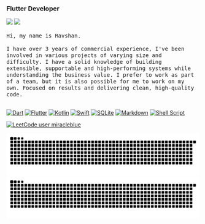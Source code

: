 ### Flutter Developer
<a href="https://t.me/miracle_blue"><img src="https://img.shields.io/badge/Telegram-2CA5E0?style=for-the-badge&logo=telegram&logoColor=white" /></a>
<a href="https://www.linkedin.com/in/miracleblue"><img src="https://img.shields.io/badge/linkedin-%230077B5.svg?style=for-the-badge&logo=linkedin&logoColor=white" /></a>
<br /> <br />
<samp>
Hi, my name is Ravshan.
</samp>
<br /> <br />
<samp>
I have over 3 years of commercial experience, I've been involved in various projects of varying size and difficulty. I have a solid knowledge of building extensible, supportable and high-performing systems while understanding the business value. I prefer to work as part of a team, but it is also possible for me to work on my own. Focused on results and delivering clean, high-quality code.
</samp>
<br /> <br />
<samp>

[![Dart](https://img.shields.io/badge/dart-%230175C2.svg?style=for-the-badge&logo=dart&logoColor=white)](https://dart.dev/)
[![Flutter](https://img.shields.io/badge/Flutter-%2302569B.svg?style=for-the-badge&logo=Flutter&logoColor=white)](https://flutter.dev/)
[![Kotlin](https://img.shields.io/badge/kotlin-%237F52FF.svg?style=for-the-badge&logo=kotlin&logoColor=white)](https://kotlinlang.org/)
[![Swift](https://img.shields.io/badge/swift-F54A2A?style=for-the-badge&logo=swift&logoColor=white)](https://developer.apple.com/swift/)
[![SQLite](https://img.shields.io/badge/sqlite-%2307405e.svg?style=for-the-badge&logo=sqlite&logoColor=white)](https://www.sqlite.org/docs.html)
[![Markdown](https://img.shields.io/badge/markdown-%23000000.svg?style=for-the-badge&logo=markdown&logoColor=white)](#)
[![Shell Script](https://img.shields.io/badge/shell_script-%23121011.svg?style=for-the-badge&logo=gnu-bash&logoColor=white)](https://www.shellscript.sh/)

[![LeetCode user miracleblue](https://img.shields.io/badge/dynamic/json?style=for-the-badge&labelColor=black&color=%23ffa116&label=Solved&query=solvedOverTotal&url=https%3A%2F%2Fleetcode-badge.vercel.app%2Fapi%2Fusers%2Fmiracleblue&logo=leetcode&logoColor=yellow)](https://leetcode.com/miracleblue/)


[![github contribution grid snake animation](https://raw.githubusercontent.com/masxxiii/masxxiii/output/github-contribution-grid-snake-dark.svg#gh-dark-mode-only)](#gh-dark-mode-only)
[![github contribution grid snake animation](https://raw.githubusercontent.com/masxxiii/masxxiii/output/github-contribution-grid-snake.svg#gh-light-mode-only)](#gh-light-mode-only)
